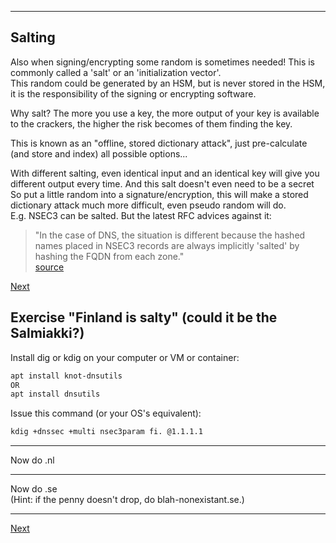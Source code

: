 ---------------------
## Salting
Also when signing/encrypting some random is sometimes needed! This
is commonly called a 'salt' or an 'initialization vector'.\
This random could be generated by an HSM, but is never stored in the
HSM, it is the responsibility of the signing or encrypting software.

Why salt? The more you use a key, the more output of your key is
available to the crackers, the higher the risk becomes of them finding
the key.

This is known as an "offline, stored dictionary attack", just
pre-calculate (and store and index) all possible options...

With different salting, even identical input and an identical key will
give you different output every time. And this salt doesn't even need to be a secret\
So put a little random into a signature/encryption, this will make a
stored dictionary attack much more difficult, even pseudo random will
do.\
E.g. NSEC3 can be salted. But the latest RFC advices against it:
> "In the case of DNS, the situation is different because the hashed
> names placed in NSEC3 records are always implicitly 'salted' by
> hashing the FQDN from each zone."\
[source](https://datatracker.ietf.org/doc/html/rfc9276#name-salt)

[Next](https://github.com/niek-sidn/hsm_workshop/blob/main/Slide08.md)

## Exercise "Finland is salty" (could it be the Salmiakki?)
Install dig or kdig on your computer or VM or container:
```bash
apt install knot-dnsutils
OR
apt install dnsutils
```
Issue this command (or your OS's equivalent):
```bash
kdig +dnssec +multi nsec3param fi. @1.1.1.1
```

----------------------
Now do .nl

--------------------
Now do .se\
(Hint: if the penny doesn't drop, do blah-nonexistant.se.)

------------------------
[Next](https://github.com/niek-sidn/hsm_workshop/blob/main/Slide08.md)

